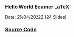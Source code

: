 ### Hello World Beamer LaTeX
Date: 25/04/20222 (24 Slides)

### [Source Code](https://www.overleaf.com/read/cttbjqjrrtfz)
